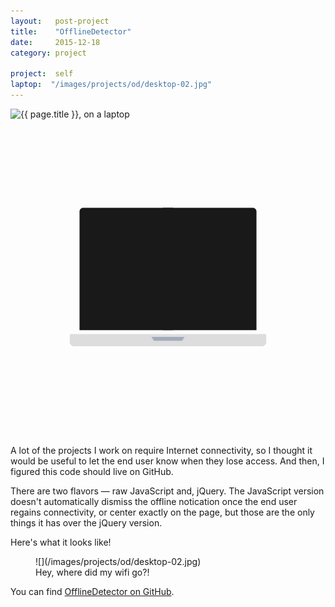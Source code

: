 ```yaml
---
layout:   post-project
title:    "OfflineDetector"
date:     2015-12-18
category: project

project:  self
laptop:  "/images/projects/od/desktop-02.jpg"
---
```


<div class="laptop-wrap">
  <img src="{{ page.laptop }}" class="image" alt="{{ page.title }}, on a laptop"/>

  <svg viewbox="0 0 600 600" class="laptop">
    <path fill="#191919" d="M310, 401.5H131.5v-226c0-3.9, 3.2-7, 7-7H310"/>
    <path fill="#191919" d="M290, 168.5h171.5c3.8, 0, 7, 3.1, 7, 7v226H290"/>
    <path fill="#ddd" d="M487, 409v15.5c0, 3.8-3.2, 7.5-7, 7.5H120c-3.8, 0-7-3.7-7-7.5V409H487z"/>
    <polygon fill="#a4acbb" points="326.7, 421.8 273.3, 421.8 268.3, 414.2 331.7, 414.2"/>
  </svg>
</div>

A lot of the projects I work on require Internet connectivity, so I thought it would be useful to let the end user know when they lose access. And then, I figured this code should live on GitHub.

There are two flavors — raw JavaScript and, jQuery. The JavaScript version doesn't automatically dismiss the offline notication once the end user regains connectivity, or center exactly on the page, but those are the only things it has over the jQuery version.

Here's what it looks like!

<figure>
  ![](/images/projects/od/desktop-02.jpg)
  <figcaption>Hey, where did my wifi go?!</figcaption>
</figure>

You can find [OfflineDetector on GitHub](https://github.com/NetOperatorWibby/OfflineDetector "OfflineDetector sourcecode, on GitHub").